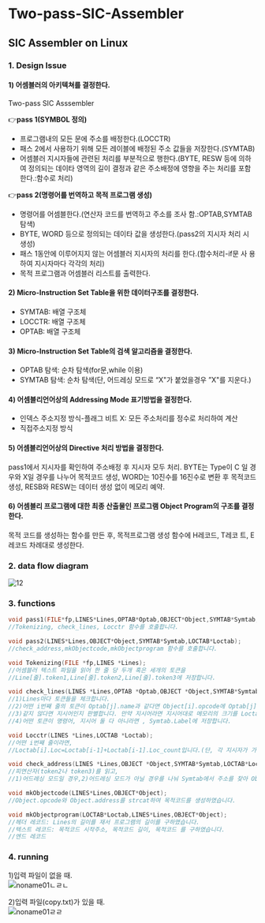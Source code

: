# Two-pass-SIC-Assembler
## SIC Assembler on Linux

### 1. Design Issue
#### 1) 어셈블러의 아키텍쳐를 결정한다.
Two-pass SIC Asssembler   

👉**pass 1(SYMBOL 정의)**  
- 프로그램내의 모든 문에 주소를 배정한다.(LOCCTR)  
- 패스 2에서 사용하기 위해 모든 레이블에 배정된 주소 값들을 저장한다.(SYMTAB)  
- 어셈블러 지시자들에 관련된 처리를 부분적으로 행한다.(BYTE, RESW 등에 의하	여 정의되는 데이타 영역의 길이 결정과 같은 주소배정에 영향을 주는 처리를 포함	한다.:함수로 처리)  
  
👉**pass 2(명령어를 번역하고 목적 프로그램 생성)**   
- 명령어를 어셈블한다.(연산자 코드를 번역하고 주소를 조사	함.:OPTAB,SYMTAB탐색)  
- BYTE, WORD 등으로 정의되는 데이타 값을 생성한다.(pass2의 지시자 처리 시 생성)  
- 패스 1동안에 이루어지지 않는 어셈블러 지시자의 처리를 한다.(함수처리-if문 사	용하여 지시자마다 각각의 처리)  
- 목적 프로그램과 어셈블러 리스트를 출력한다.  

#### 2) Micro-Instruction Set Table을 위한 데이터구조를 결정한다.  
- SYMTAB: 배열 구조체  
- LOCCTR: 배열 구조체  
- OPTAB: 배열 구조체  

#### 3) Micro-Instruction Set Table의 검색 알고리즘을 결정한다.  
- OPTAB 탐색: 순차 탐색(for문,while 이용)  
- SYMTAB 탐색: 순차 탐색(단, 어드레싱 모드로 “X"가 붙었을경우 ”X"를 지운다.)  

#### 4) 어셈블리언어상의 Addressing Mode 표기방법을 결정한다.  
- 인덱스 주소지정 방식-플래그 비트 X: 모든 주소처리를 정수로 처리하여 계산  
- 직접주소지정 방식   

#### 5) 어셈블리언어상의 Directive 처리 방법을 결정한다.  
pass1에서 지시자를 확인하여 주소배정 후 지시자 모두 처리. BYTE는 Type이 C	일 경우와 X일 경우를 나누어 목적코드 생성, WORD는 10진수를 16진수로 변환 	후 목적코드 생성, RESB와 RESW는 데이터 생성 없이 메모리 예약.  

#### 6) 어셈블리 프로그램에 대한 최종 산출물인 프로그램 Object Program의 구조를 	결정한다.  
목적 코드를 생성하는 함수를 만든 후, 목적프로그램 생성 함수에 H레코드, T레코	트, E레코드 차례대로 생성한다.   

### 2. data flow diagram  
![12](https://user-images.githubusercontent.com/22677083/111906660-ee230f00-8a94-11eb-9da0-31c02beb20ae.png)

### 3. functions
```C
void pass1(FILE*fp,LINES*Lines,OPTAB*Optab,OBJECT*Object,SYMTAB*Symtab,LOCTAB*Loctab);
//Tokenizing, check_lines, Locctr 함수를 호출합니다.
```
```C
void pass2(LINES*Lines,OBJECT*Object,SYMTAB*Symtab,LOCTAB*Loctab);
//check_address,mkObjectcode,mkObjectprogram 함수를 호출합니다.
```
```C
void Tokenizing(FILE *fp,LINES *Lines);
//어셈블러 텍스트 파일을 읽어 한 줄 당 두개 혹은 세개의 토큰을 			
//Line[줄].token1,Line[줄].token2,Line[줄].token3에 저장합니다.
```
```C
void check_lines(LINES *Lines,OPTAB *Optab,OBJECT *Object,SYMTAB*Symtab);
//1)Lines마다 토큰들을 체크합니다. 
//2)어떤 i번째 줄의 토큰이 Optab[j].name과 같다면 Object[i].opcode에 Optab[j].opcode를 저장하고, 
//3)같지 않다면 지시어인지 판별합니다. 만약 지시어라면 지시어대로 메모리의 크기를 Loctab.[i].Loc_countLines에 저장합니다. 이때, BYTE거나 WORD라면 OPCODE를 생성합니다. 
//4)어떤 토큰이 명령어, 지시어 둘 다 아니라면 , Symtab.Label에 저장합니다.
```
```C
void Locctr(LINES *Lines,LOCTAB *Loctab);
//어떤 i번째 줄이라면, 								
//Loctab[i].Loc=Loctab[i-1]+Loctab[i-1].Loc_count입니다.(단, 각 지시자가 가지는 메모리크기(Loctab[i].Loc_count) 처리는 check_lines함수에서 이미 하였습니다.)
```
```C
void check_address(LINES *Lines,OBJECT *Object,SYMTAB*Symtab,LOCTAB*Loctab);
//피연산자(token2나 token3)를 읽고,
//1)어드레싱 모드일 경우,2)어드레싱 모드가 아닐 경우를 나눠 Symtab에서 주소를 찾아 Object.adress에 저장할 주소를 다르게 처리하였습니다. 
```
```C
void mkObjectcode(LINES*Lines,OBJECT*Object);
//Object.opcode와 Object.address를 strcat하여 목적코드를 생성하였습니다.
```
```C
void mkObjectprogram(LOCTAB*Loctab,LINES*Lines,OBJECT*Object);
//헤더 레코드: Lines의 길이를 재서 프로그램의 길이를 구하였습니다.
//텍스트 레코드: 목적코드 시작주소, 목적코드 길이, 목적코드 를 구하였습니다.
//엔드 레코드 
```
### 4. running  
1)입력 파일이 없을 때.  
![noname01ㄴㄹㄴ](https://user-images.githubusercontent.com/22677083/111906662-f24f2c80-8a94-11eb-958e-054fd1f12542.png)

2)입력 파일(copy.txt)가 있을 때.  
![noname01ㄹㄹ](https://user-images.githubusercontent.com/22677083/111906663-f24f2c80-8a94-11eb-9d75-672633561695.png)

